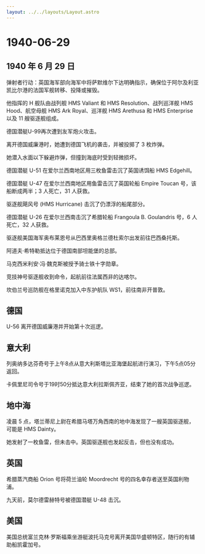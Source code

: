 ```yaml
---
layout: ../../layouts/Layout.astro
---
```


# 1940-06-29

## 1940 年 6 月 29 日

弹射者行动：英国海军部向海军中将萨默维尔下达明确指示，确保位于阿尔及利亚凯比尔港的法国军舰转移、投降或摧毁。

他指挥的 H 舰队由战列舰 HMS Valiant 和 HMS Resolution、战列巡洋舰 HMS
Hood、航空母舰 HMS Ark Royal、巡洋舰 HMS Arethusa 和 HMS Enterprise 以及
11 艘驱逐舰组成。

德国潜艇U-99再次遭到友军炮火攻击。

离开德国威廉港时，她遭到德国飞机的袭击，并被投掷了 3 枚炸弹。

她潜入水面以下躲避炸弹，但撞到海底时受到轻微损坏。

德国潜艇 U-51 在爱尔兰西南地区用三枚鱼雷击沉了英国诱饵船 HMS Edgehill。

德国潜艇 U-47 在爱尔兰西南地区用鱼雷击沉了英国轮船 Empire Toucan
号，该船断成两半；3 人死亡，31 人获救。

驱逐舰飓风号 (HMS Hurricane) 击沉了仍漂浮的船尾部分。

德国潜艇 U-26 在爱尔兰西南击沉了希腊轮船 Frangoula B. Goulandris 号，6
人死亡，32 人获救。

驱逐舰美国海军奥布莱恩号从巴西里奥格兰德杜索尔出发前往巴西桑托斯。

阿道夫·希特勒抵达位于德国南部坦能堡的总部。

马克西米利安·冯·魏克斯被授予骑士铁十字勋章。

竞技神号驱逐舰收到命令，起航前往法属西非的达喀尔。

坎伯兰号巡防舰在格里诺克加入中东护航队 WS1，前往南非开普敦。

## 德国

U-56 离开德国威廉港并开始第十次巡逻。

## 意大利

列奥纳多达芬奇号于上午8点从意大利斯塔比亚海堡起航进行演习，下午5点05分返回。

卡佩里尼司令号于19时50分抵达意大利拉斯佩齐亚，结束了她的首次战争巡逻。

## 地中海

凌晨 5
点，塔兰蒂尼上尉在希腊马塔万角西南的地中海发现了一艘英国驱逐舰，可能是
HMS Dainty。

她发射了一枚鱼雷，但未击中。英国驱逐舰也发起反击，但也没有成功。

## 英国

希腊蒸汽商船 Orion 号将荷兰油轮 Moordrecht
号的四名幸存者送至英国利物浦。

九天前，莫尔德雷赫特号被德国潜艇 U-48 击沉。

## 美国

美国总统富兰克林·罗斯福乘坐游艇波托马克号离开美国华盛顿特区，随行的有辅助船凯霍加号。